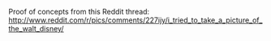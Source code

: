 Proof of concepts from this Reddit thread: http://www.reddit.com/r/pics/comments/227ijy/i_tried_to_take_a_picture_of_the_walt_disney/
